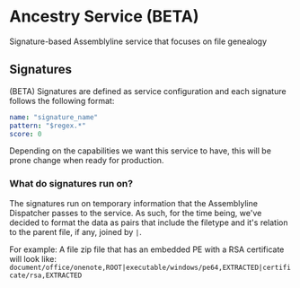 # Ancestry Service (BETA)

Signature-based Assemblyline service that focuses on file genealogy

## Signatures

(BETA) Signatures are defined as service configuration and each signature follows the following format:

```yaml
name: "signature_name"
pattern: "$regex.*"
score: 0
```

Depending on the capabilities we want this service to have, this will be prone change when ready for production.

### What do signatures run on?

The signatures run on temporary information that the Assemblyline Dispatcher passes to the service. As such, for the time being, we've decided to format the data as pairs that include the filetype and it's relation to the parent file, if any, joined by `|`.

For example: A file zip file that has an embedded PE with a RSA certificate will look like:
`document/office/onenote,ROOT|executable/windows/pe64,EXTRACTED|certificate/rsa,EXTRACTED`
